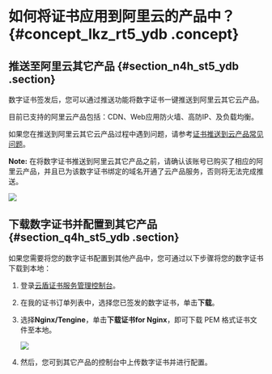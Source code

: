 # 如何将证书应用到阿里云的产品中？ {#concept_lkz_rt5_ydb .concept}

## 推送至阿里云其它产品 {#section_n4h_st5_ydb .section}

数字证书签发后，您可以通过推送功能将数字证书一键推送到阿里云其它云产品。

目前已支持的阿里云产品包括：CDN、Web应用防火墙、高防IP、及负载均衡。

如果您在推送到阿里云其它云产品过程中遇到问题，请参考[证书推送到云产品常见问题](cn.zh-CN/常见问题/证书推送到云产品常见问题.md#)。

**Note:** 在将数字证书推送到阿里云其它产品之前，请确认该账号已购买了相应的阿里云产品，并且已为该数字证书绑定的域名开通了云产品服务，否则将无法完成推送。

![](http://static-aliyun-doc.oss-cn-hangzhou.aliyuncs.com/assets/img/13591/4241_zh-CN.png)

## 下载数字证书并配置到其它产品 {#section_q4h_st5_ydb .section}

如果您需要将您的数字证书配置到其他产品中，您可通过以下步骤将您的数字证书下载到本地：

1.  登录[云盾证书服务管理控制台](https://yundun.console.aliyun.com/?p=cas#/)。
2.  在我的证书订单列表中，选择您已签发的数字证书，单击**下载**。
3.  选择**Nginx/Tengine**，单击**下载证书for Nginx**，即可下载 PEM 格式证书文件至本地。

    ![](http://static-aliyun-doc.oss-cn-hangzhou.aliyuncs.com/assets/img/13591/4242_zh-CN.png)

4.  然后，您可到其它产品的控制台中上传数字证书并进行配置。

